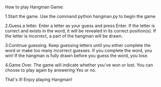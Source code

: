 How to play Hangman Game:

1.Start the game. Use the command python hangman.py to begin the game

2.Guess a letter. Enter a letter as your guess and press Enter. If the letter is correct and exists in the word, it will be revealed in its correct position(s). If the letter is incorrect, a part of the hangman will be drawn.

3.Continue guessing. Keep guessing letters until you either complete the word or make too many incorrect guesses. If you complete the word, you win! If the hangman is fully drawn before you guess the word, you lose.

4.Game Over. The game will indicate whether you've won or lost. You can choose to play again by answering Yes or no.

That's it! Enjoy playing Hangman!
